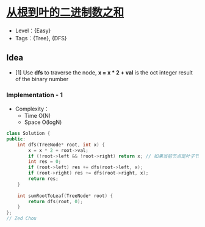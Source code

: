 # [从根到叶的二进制数之和](https://leetcode.cn/problems/sum-of-root-to-leaf-binary-numbers/)

- Level：{Easy}
- Tags：{Tree}, {DFS}

## Idea

- [1] Use **dfs** to traverse the node, **x = x * 2 + val** is the oct integer result of the binary number

### Implementation - 1

- Complexity：
  - Time O(N)
  - Space O(logN)

``` c++
class Solution {
public:
    int dfs(TreeNode* root, int x) {
        x = x * 2 + root->val;
        if (!root->left && !root->right) return x; // 如果当前节点是叶子节点
        int res = 0;
        if (root->left) res += dfs(root->left, x);
        if (root->right) res += dfs(root->right, x);
        return res;
    }
    
    int sumRootToLeaf(TreeNode* root) {
        return dfs(root, 0);
    }
};
// Zed Chou
```

